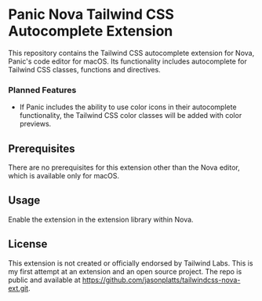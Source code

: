 # Panic Nova Tailwind CSS Autocomplete Extension

This repository contains the Tailwind CSS autocomplete extension for Nova, Panic's code editor for macOS. Its functionality includes autocomplete for Tailwind CSS classes, functions and directives.

### Planned Features

* If Panic includes the ability to use color icons in their autocomplete functionality, the Tailwind CSS color classes will be added with color previews.

## Prerequisites

There are no prerequisites for this extension other than the Nova editor, which is available only for macOS.

## Usage

Enable the extension in the extension library within Nova.

## License

This extension is not created or officially endorsed by Tailwind Labs. This is my first attempt at an extension and an open source project. The repo is public and available at https://github.com/jasonplatts/tailwindcss-nova-ext.git.